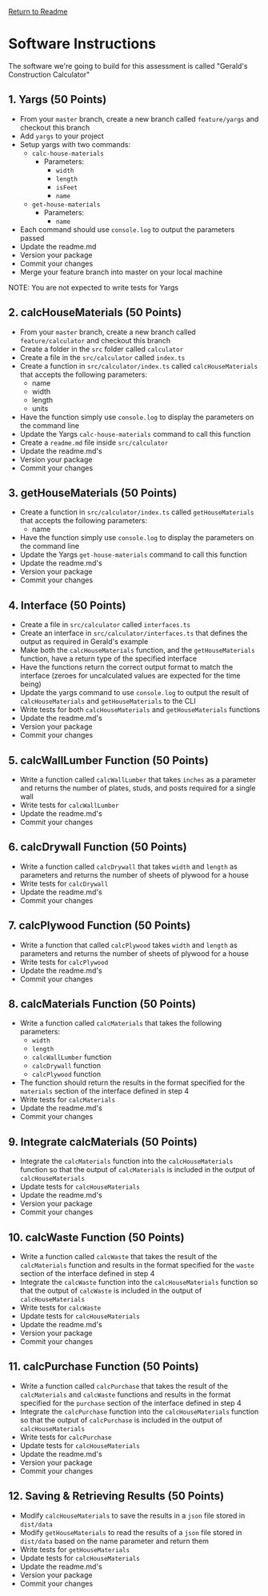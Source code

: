 [Return to Readme](./readme.md)

# Software Instructions

The software we're going to build for this assessment is called "Gerald's Construction Calculator"

## 1. Yargs (50 Points)
- From your `master`  branch, create a new branch called `feature/yargs` and checkout this branch
- Add `yargs` to your project
- Setup yargs with two commands:
  - `calc-house-materials`
    - Parameters:
      - `width`
      - `length`
      - `isFeet`
      - `name`
  - `get-house-materials`
    - Parameters:
      - `name`
- Each command should use `console.log` to output the parameters passed
- Update the readme.md
- Version your package
- Commit your changes
- Merge your feature branch into master on your local machine

NOTE: You are not expected to write tests for Yargs

## 2. calcHouseMaterials (50 Points)
- From your `master`  branch, create a new branch called `feature/calculator` and checkout this branch
- Create a folder in the `src` folder called `calculator`
- Create a file in the `src/calculator` called `index.ts`
- Create a function in `src/calculator/index.ts` called `calcHouseMaterials` that accepts the following parameters:
  - name
  - width
  - length
  - units
- Have the function simply use `console.log` to display the parameters on the command line
- Update the Yargs `calc-house-materials` command to call this function
- Create a `readme.md` file inside `src/calculator`
- Update the readme.md's
- Version your package
- Commit your changes

## 3. getHouseMaterials (50 Points)
- Create a function in `src/calculator/index.ts` called `getHouseMaterials` that accepts the following parameters:
  - name
- Have the function simply use `console.log` to display the parameters on the command line
- Update the Yargs `get-house-materials` command to call this function
- Update the readme.md's
- Version your package
- Commit your changes

## 4. Interface (50 Points)
- Create a file in `src/calculator` called `interfaces.ts`
- Create an interface in `src/calculator/interfaces.ts` that defines the output as required in Gerald's example
- Make both the `calcHouseMaterials` function, and the `getHouseMaterials` function, have a return type of the specified interface
- Have the functions return the correct output format to match the interface (zeroes for uncalculated values are expected for the time being)
- Update the yargs command to use `console.log` to output the result of `calcHouseMaterials` and `getHouseMaterials` to the CLI
- Write tests for both `calcHouseMaterials` and `getHouseMaterials` functions
- Update the readme.md's
- Version your package
- Commit your changes

## 5. calcWallLumber Function (50 Points)
- Write a function called `calcWallLumber` that takes `inches` as a parameter and returns the number of plates, studs, and posts required for a single wall
- Write tests for `calcWallLumber`
- Update the readme.md's
- Commit your changes

## 6. calcDrywall Function (50 Points)
- Write a function called `calcDrywall` that takes `width` and `length` as parameters and returns the number of sheets of plywood for a house
- Write tests for `calcDrywall`
- Update the readme.md's
- Commit your changes

## 7. calcPlywood Function (50 Points)
- Write a function that called `calcPlywood` takes `width` and `length` as parameters and returns the number of sheets of plywood for a house
- Write tests for `calcPlywood`
- Update the readme.md's
- Commit your changes

## 8. calcMaterials Function (50 Points)
- Write a function called `calcMaterials` that takes the following parameters:
  - `width`
  - `length`
  - `calcWallLumber` function
  - `calcDrywall` function
  - `calcPlywood` function
- The function should return the results in the format specified for the `materials` section of the interface defined in step 4
- Write tests for `calcMaterials`
- Update the readme.md's
- Commit your changes

## 9. Integrate calcMaterials (50 Points)
- Integrate the `calcMaterials` function into the `calcHouseMaterials` function so that the output of `calcMaterials` is included in the output of `calcHouseMaterials`
- Update tests for `calcHouseMaterials`
- Update the readme.md's
- Version your package
- Commit your changes

## 10. calcWaste Function (50 Points)
- Write a function called `calcWaste` that takes the result of the `calcMaterials` function and results in the format specified for the `waste` section of the interface defined in step 4
- Integrate the `calcWaste` function into the `calcHouseMaterials` function so that the output of `calcWaste` is included in the output of `calcHouseMaterials`
- Write tests for `calcWaste`
- Update tests for `calcHouseMaterials`
- Update the readme.md's
- Version your package
- Commit your changes

## 11. calcPurchase Function (50 Points)
- Write a function called `calcPurchase` that takes the result of the `calcMaterials` and `calcWaste` functions and results in the format specified for the `purchase` section of the interface defined in step 4
- Integrate the `calcPurchase` function into the `calcHouseMaterials` function so that the output of `calcPurchase` is included in the output of `calcHouseMaterials`
- Write tests for `calcPurchase`
- Update tests for `calcHouseMaterials`
- Update the readme.md's
- Version your package
- Commit your changes

## 12. Saving & Retrieving Results (50 Points)
- Modify `calcHouseMaterials` to save the results in a `json` file stored in `dist/data`
- Modify `getHouseMaterials` to read the results of a `json` file stored in `dist/data` based on the name parameter and return them
- Write tests for `getHouseMaterials`
- Update tests for `calcHouseMaterials`
- Update the readme.md's
- Version your package
- Commit your changes